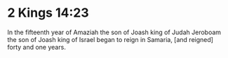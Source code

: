 # 2 Kings 14:23

In the fifteenth year of Amaziah the son of Joash king of Judah Jeroboam the son of Joash king of Israel began to reign in Samaria, [and reigned] forty and one years.